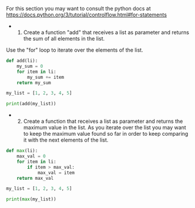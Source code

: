 For this section you may want to consult the python docs at https://docs.python.org/3/tutorial/controlflow.html#for-statements

* 1. Create a function "add" that receives a list as parameter and returns the sum of all elements in the list.

Use the "for" loop to iterate over the elements of the list.

```python
def add(li):
    my_sum = 0
    for item in li:
        my_sum += item
    return my_sum

my_list = [1, 2, 3, 4, 5]

print(add(my_list))
```

* 2. Create a function that receives a list as parameter and returns
the maximum value in the list. As you iterate over the list you may
want to keep the maximum value found so far in order to keep
comparing it with the next elements of the list.

```python
def max(li):
    max_val = 0
    for item in li:
        if item > max_val:
            max_val = item
    return max_val

my_list = [1, 2, 3, 4, 5]

print(max(my_list))
```
